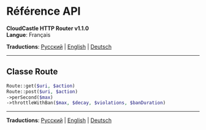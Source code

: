 # Référence API

**CloudCastle HTTP Router v1.1.0**  
**Langue**: Français

**Traductions**: [Русский](../../ru/documentation/api-reference.md) | [English](../../en/documentation/api-reference.md) | [Deutsch](../../de/documentation/api-reference.md)

---

## Classe Route

```php
Route::get($uri, $action)
Route::post($uri, $action)
->perSecond($max)
->throttleWithBan($max, $decay, $violations, $banDuration)
```

---

**Traductions**: [Русский](../../ru/documentation/api-reference.md) | [English](../../en/documentation/api-reference.md) | [Deutsch](../../de/documentation/api-reference.md)
